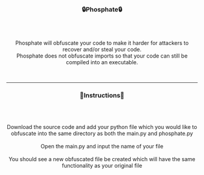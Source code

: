 ### <p align="center">🔒Phosphate🔒</p>

<br><br>
<p align="center">
Phosphate will obfuscate your code to make it harder for attackers to recover and/or steal your code.
<br>
Phosphate does not obfuscate imports so that your code can still be compiled into an executable.
<br>
</p>
<br>

-----

### <p align="center">💭Instructions💭</p>

<br><br>
<p align="center">
Download the source code and add your python file which you would like to obfuscate into the same directory as both the main.py and phosphate.py
<br>
<br>
Open the main.py and input the name of your file
<br>
<br>
You should see a new obfuscated file be created which will have the same functionality as your original file
<br>
</p>
<br>
